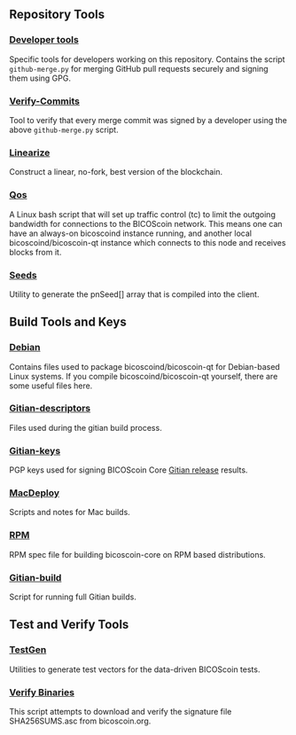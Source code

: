 Repository Tools
---------------------

### [Developer tools](/contrib/devtools) ###
Specific tools for developers working on this repository.
Contains the script `github-merge.py` for merging GitHub pull requests securely and signing them using GPG.

### [Verify-Commits](/contrib/verify-commits) ###
Tool to verify that every merge commit was signed by a developer using the above `github-merge.py` script.

### [Linearize](/contrib/linearize) ###
Construct a linear, no-fork, best version of the blockchain.

### [Qos](/contrib/qos) ###

A Linux bash script that will set up traffic control (tc) to limit the outgoing bandwidth for connections to the BICOScoin network. This means one can have an always-on bicoscoind instance running, and another local bicoscoind/bicoscoin-qt instance which connects to this node and receives blocks from it.

### [Seeds](/contrib/seeds) ###
Utility to generate the pnSeed[] array that is compiled into the client.

Build Tools and Keys
---------------------

### [Debian](/contrib/debian) ###
Contains files used to package bicoscoind/bicoscoin-qt
for Debian-based Linux systems. If you compile bicoscoind/bicoscoin-qt yourself, there are some useful files here.

### [Gitian-descriptors](/contrib/gitian-descriptors) ###
Files used during the gitian build process.

### [Gitian-keys](/contrib/gitian-keys)
PGP keys used for signing BICOScoin Core [Gitian release](/doc/release-process.md) results.

### [MacDeploy](/contrib/macdeploy) ###
Scripts and notes for Mac builds. 

### [RPM](/contrib/rpm) ###
RPM spec file for building bicoscoin-core on RPM based distributions.

### [Gitian-build](/contrib/gitian-build.sh) ###
Script for running full Gitian builds.

Test and Verify Tools 
---------------------

### [TestGen](/contrib/testgen) ###
Utilities to generate test vectors for the data-driven BICOScoin tests.

### [Verify Binaries](/contrib/verifybinaries) ###
This script attempts to download and verify the signature file SHA256SUMS.asc from bicoscoin.org.
